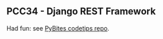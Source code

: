 ## PCC34 - Django REST Framework

Had fun: see [PyBites codetips repo](https://github.com/pybites/codetips).
